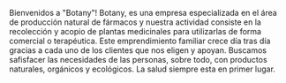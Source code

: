 Bienvenidos a "Botany"! 
Botany, es una empresa especializada en el área de producción natural de fármacos y nuestra actividad consiste en la recolección y acopio de plantas medicinales para utilizarlas de forma comercial o terapéutica. Este emprendimiento familiar crece día tras día gracias a cada uno de los clientes que nos eligen y apoyan. Buscamos safisfacer las necesidades de las personas, sobre todo, con productos naturales, orgánicos y ecológicos. La salud siempre esta en primer lugar.
